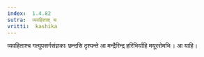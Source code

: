 ```yaml
---
index:  1.4.82
sutra:  व्यवहिताश् च
vritti:  kashika 
---
```


व्यवहिताश्च गत्युपसर्गसंज्ञकाः छन्दसि दृश्यन्ते आ मन्द्रैरिन्द्र हरिभिर्याहि मयूररोमभिः। आ याहि।

